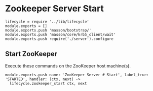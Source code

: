 
# Zookeeper Server Start

    lifecycle = require '../lib/lifecycle'
    module.exports = []
    module.exports.push 'masson/bootstrap/'
    module.exports.push 'masson/core/krb5_client/wait'
    module.exports.push require('./server').configure

## Start ZooKeeper

Execute these commands on the ZooKeeper host machine(s).

    module.exports.push name: 'ZooKeeper Server # Start', label_true: 'STARTED', handler: (ctx, next) ->
      lifecycle.zookeeper_start ctx, next

